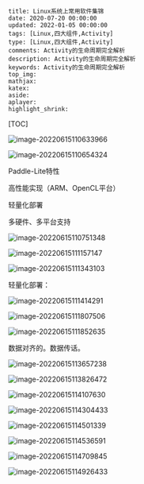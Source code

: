 ```
title: Linux系统上常用软件集锦
date: 2020-07-20 00:00:00
updated: 2022-01-05 00:00:00
tags: [Linux,四大组件,Activity]
type: [Linux,四大组件,Activity]
comments: Activity的生命周期完全解析
description: Activity的生命周期完全解析
keywords: Activity的生命周期完全解析
top_img:
mathjax:
katex:
aside:
aplayer:
highlight_shrink:
```

[TOC]



![image-20220615110633966](images/image-20220615110633966.png)





![image-20220615110654324](images/image-20220615110654324.png)





Paddle-Lite特性

高性能实现（ARM、OpenCL平台）

轻量化部署

多硬件、多平台支持



![image-20220615110751348](images/image-20220615110751348.png)







![image-20220615111157147](images/image-20220615111157147.png)





![image-20220615111343103](images/image-20220615111343103.png)



轻量化部署：

![image-20220615111414291](images/image-20220615111414291.png)







![image-20220615111807506](images/image-20220615111807506.png)





![image-20220615111852635](images/image-20220615111852635.png)

数据对齐的。数据传话。



![image-20220615113657238](images/image-20220615113657238.png)





![image-20220615113826472](images/image-20220615113826472.png)





![image-20220615114107630](images/image-20220615114107630.png)





![image-20220615114304433](images/image-20220615114304433.png)





![image-20220615114501339](images/image-20220615114501339.png)





![image-20220615114536591](images/image-20220615114536591.png)





![image-20220615114709845](images/image-20220615114709845.png)





![image-20220615114926433](images/image-20220615114926433.png)